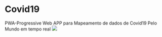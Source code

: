 # Covid19
PWA-Progressive Web APP  para Mapeamento de dados de Covid19 Pelo Mundo em tempo real 
<img src ="https://github.com/Afonso-sk/Covid19-PWA/blob/main/Capturar.PNG">
>
